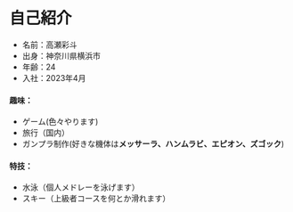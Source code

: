 # 自己紹介
- 名前：高瀬彩斗
- 出身：神奈川県横浜市
- 年齢：24
- 入社：2023年4月
#### 趣味：
- ゲーム(色々やります)
- 旅行（国内）
- ガンプラ制作(好きな機体は**メッサーラ、ハンムラビ、エピオン、ズゴック**)
#### 特技：
- 水泳（個人メドレーを泳げます）
- スキー（上級者コースを何とか滑れます）